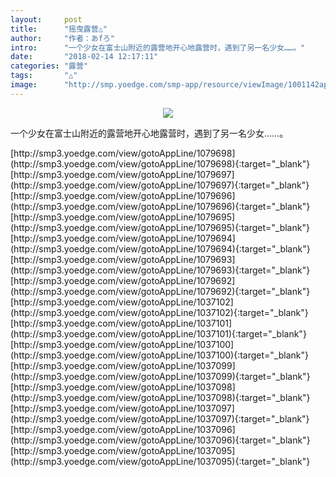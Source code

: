 ```yaml
---
layout:     post
title:      "摇曳露营△"
author:     "作者：あfろ"
intro:      "一个少女在富士山附近的露营地开心地露营时，遇到了另一名少女……。"
date:       "2018-02-14 12:17:11"
categories: "露营"
tags:       "△"
image:      "http://smp.yoedge.com/smp-app/resource/viewImage/1001142appline.png"
---
```

<div style="text-align: center">
<p><img src="http://smp.yoedge.com/smp-app/resource/viewImage/1001142appline.png"/></p>
</div>
<p class="post-meta">
<span>一个少女在富士山附近的露营地开心地露营时，遇到了另一名少女……。</span>
</p>
[http://smp3.yoedge.com/view/gotoAppLine/1079698](http://smp3.yoedge.com/view/gotoAppLine/1079698){:target="_blank"}
[http://smp3.yoedge.com/view/gotoAppLine/1079697](http://smp3.yoedge.com/view/gotoAppLine/1079697){:target="_blank"}
[http://smp3.yoedge.com/view/gotoAppLine/1079696](http://smp3.yoedge.com/view/gotoAppLine/1079696){:target="_blank"}
[http://smp3.yoedge.com/view/gotoAppLine/1079695](http://smp3.yoedge.com/view/gotoAppLine/1079695){:target="_blank"}
[http://smp3.yoedge.com/view/gotoAppLine/1079694](http://smp3.yoedge.com/view/gotoAppLine/1079694){:target="_blank"}
[http://smp3.yoedge.com/view/gotoAppLine/1079693](http://smp3.yoedge.com/view/gotoAppLine/1079693){:target="_blank"}
[http://smp3.yoedge.com/view/gotoAppLine/1079692](http://smp3.yoedge.com/view/gotoAppLine/1079692){:target="_blank"}
[http://smp3.yoedge.com/view/gotoAppLine/1037102](http://smp3.yoedge.com/view/gotoAppLine/1037102){:target="_blank"}
[http://smp3.yoedge.com/view/gotoAppLine/1037101](http://smp3.yoedge.com/view/gotoAppLine/1037101){:target="_blank"}
[http://smp3.yoedge.com/view/gotoAppLine/1037100](http://smp3.yoedge.com/view/gotoAppLine/1037100){:target="_blank"}
[http://smp3.yoedge.com/view/gotoAppLine/1037099](http://smp3.yoedge.com/view/gotoAppLine/1037099){:target="_blank"}
[http://smp3.yoedge.com/view/gotoAppLine/1037098](http://smp3.yoedge.com/view/gotoAppLine/1037098){:target="_blank"}
[http://smp3.yoedge.com/view/gotoAppLine/1037097](http://smp3.yoedge.com/view/gotoAppLine/1037097){:target="_blank"}
[http://smp3.yoedge.com/view/gotoAppLine/1037096](http://smp3.yoedge.com/view/gotoAppLine/1037096){:target="_blank"}
[http://smp3.yoedge.com/view/gotoAppLine/1037095](http://smp3.yoedge.com/view/gotoAppLine/1037095){:target="_blank"}


